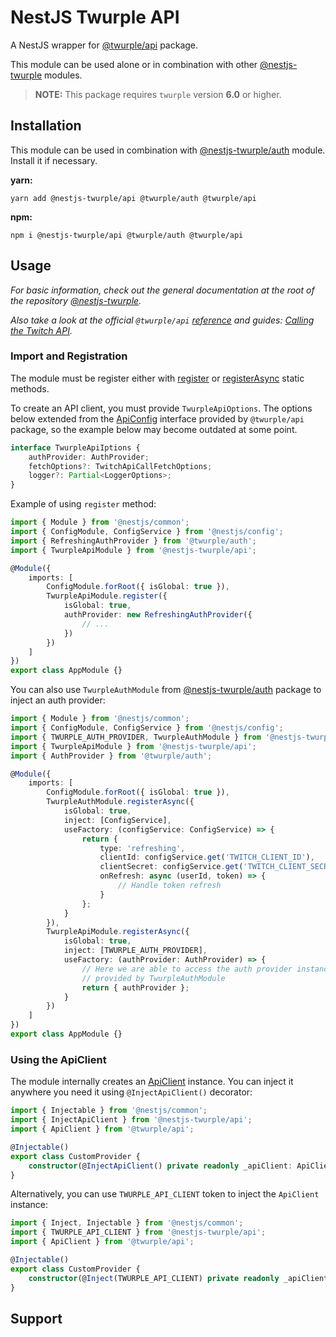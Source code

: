 # NestJS Twurple API

A NestJS wrapper for [@twurple/api](https://github.com/twurple/twurple/tree/main/packages/api) package.

This module can be used alone or in combination with other [@nestjs-twurple](https://github.com/stimulcross/nestjs-twurple) modules.

> **NOTE:** This package requires `twurple` version **6.0** or higher.

## Installation

This module can be used in combination with [@nestjs-twurple/auth](https://github.com/stimulcross/nestjs-twurple/tree/main/packages/auth) module. Install it if necessary.

**yarn:**

```
yarn add @nestjs-twurple/api @twurple/auth @twurple/api
```

**npm:**

```
npm i @nestjs-twurple/api @twurple/auth @twurple/api
```

## Usage

_For basic information, check out the general documentation at the root of the repository [@nestjs-twurple](https://github.com/stimulcross/nestjs-twurple)._

_Also take a look at the official `@twurple/api` [reference](https://twurple.js.org/reference/api) and guides: [Calling the Twitch API](https://twurple.js.org/docs/getting-data/api/calling-api.html)._

### Import and Registration

The module must be register either with [register](https://github.com/stimulcross/nestjs-twurple#sync-module-configuration) or [registerAsync](https://github.com/stimulcross/nestjs-twurple#async-module-configuration) static methods.

To create an API client, you must provide `TwurpleApiOptions`. The options below extended from the [ApiConfig](https://twurple.js.org/reference/api/interfaces/ApiConfig.html) interface provided by `@twurple/api` package, so the example below may become outdated at some point.

```ts
interface TwurpleApiIptions {
	authProvider: AuthProvider;
	fetchOptions?: TwitchApiCallFetchOptions;
	logger?: Partial<LoggerOptions>;
}
```

Example of using `register` method:

```ts
import { Module } from '@nestjs/common';
import { ConfigModule, ConfigService } from '@nestjs/config';
import { RefreshingAuthProvider } from '@twurple/auth';
import { TwurpleApiModule } from '@nestjs-twurple/api';

@Module({
	imports: [
		ConfigModule.forRoot({ isGlobal: true }),
		TwurpleApiModule.register({
			isGlobal: true,
			authProvider: new RefreshingAuthProvider({
				// ...
			})
		})
	]
})
export class AppModule {}
```

You can also use `TwurpleAuthModule` from [@nestjs-twurple/auth](https://github.com/stimulcross/nestjs-twurple/tree/main/packages/auth) package to inject an auth provider:

```ts
import { Module } from '@nestjs/common';
import { ConfigModule, ConfigService } from '@nestjs/config';
import { TWURPLE_AUTH_PROVIDER, TwurpleAuthModule } from '@nestjs-twurple/auth';
import { TwurpleApiModule } from '@nestjs-twurple/api';
import { AuthProvider } from '@twurple/auth';

@Module({
	imports: [
		ConfigModule.forRoot({ isGlobal: true }),
		TwurpleAuthModule.registerAsync({
			isGlobal: true,
			inject: [ConfigService],
			useFactory: (configService: ConfigService) => {
				return {
					type: 'refreshing',
					clientId: configService.get('TWITCH_CLIENT_ID'),
					clientSecret: configService.get('TWITCH_CLIENT_SECRET'),
					onRefresh: async (userId, token) => {
						// Handle token refresh
					}
				};
			}
		}),
		TwurpleApiModule.registerAsync({
			isGlobal: true,
			inject: [TWURPLE_AUTH_PROVIDER],
			useFactory: (authProvider: AuthProvider) => {
				// Here we are able to access the auth provider instance
				// provided by TwurpleAuthModule
				return { authProvider };
			}
		})
	]
})
export class AppModule {}
```

### Using the ApiClient

The module internally creates an [ApiClient](https://twurple.js.org/reference/api/classes/ApiClient.html) instance. You can inject it anywhere you need it using `@InjectApiClient()` decorator:

```ts
import { Injectable } from '@nestjs/common';
import { InjectApiClient } from '@nestjs-twurple/api';
import { ApiClient } from '@twurple/api';

@Injectable()
export class CustomProvider {
	constructor(@InjectApiClient() private readonly _apiClient: ApiClient) {}
}
```

Alternatively, you can use `TWURPLE_API_CLIENT` token to inject the `ApiClient` instance:

```ts
import { Inject, Injectable } from '@nestjs/common';
import { TWURPLE_API_CLIENT } from '@nestjs-twurple/api';
import { ApiClient } from '@twurple/api';

@Injectable()
export class CustomProvider {
	constructor(@Inject(TWURPLE_API_CLIENT) private readonly _apiClient: ApiClient) {}
}
```

## Support
